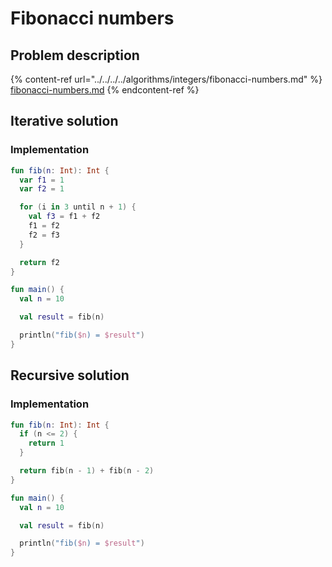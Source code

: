 # Fibonacci numbers

## Problem description

{% content-ref url="../../../../algorithms/integers/fibonacci-numbers.md" %}
[fibonacci-numbers.md](../../../../algorithms/integers/fibonacci-numbers.md)
{% endcontent-ref %}

## Iterative solution

### Implementation

```kotlin
fun fib(n: Int): Int {
  var f1 = 1
  var f2 = 1

  for (i in 3 until n + 1) {
    val f3 = f1 + f2
    f1 = f2
    f2 = f3
  }

  return f2
}

fun main() {
  val n = 10

  val result = fib(n)

  println("fib($n) = $result")
}
```

## Recursive solution

### Implementation

```kotlin
fun fib(n: Int): Int {
  if (n <= 2) {
    return 1
  }

  return fib(n - 1) + fib(n - 2)
}

fun main() {
  val n = 10

  val result = fib(n)

  println("fib($n) = $result")
}
```
